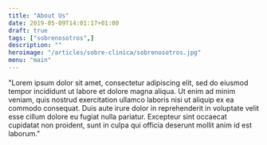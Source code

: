 ```yaml
---
title: "About Us"
date: 2019-05-09T14:01:17+01:00
draft: true
tags: ["sobrenosotros",]
description: ""
heroimage: "/articles/sobre-clinica/sobrenosotros.jpg"
menu: "main"
---
```


"Lorem ipsum dolor sit amet, consectetur adipiscing elit, sed do eiusmod tempor incididunt ut labore et dolore magna aliqua. Ut enim ad minim veniam, quis nostrud exercitation ullamco laboris nisi ut aliquip ex ea commodo consequat. Duis aute irure dolor in reprehenderit in voluptate velit esse cillum dolore eu fugiat nulla pariatur. Excepteur sint occaecat cupidatat non proident, sunt in culpa qui officia deserunt mollit anim id est laborum."